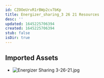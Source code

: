 ```yaml
---
id: CZOOeUrvR1rBWp2cv7bKp
title: Energizer_sharing_3 26 21 Resources
desc: ''
updated: 1645225706394
created: 1645225706394
stub: false
isDir: true
---
```

## Imported Assets
- ![Energizer Sharing 3-26-21.jpg](/assets/energizer-sharing-3-26-21.jpg)

